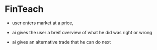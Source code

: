 # FinTeach
- user enters market at a price,

- ai gives the user a breif overview of what he did was right or wrong
  
- ai gives an alternative trade that he can do next
